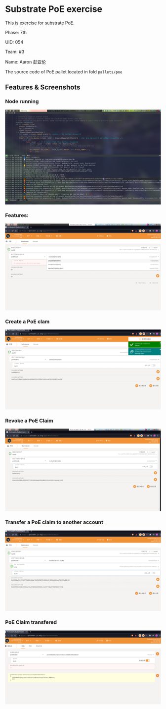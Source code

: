 # Substrate PoE exercise

This is exercise for substrate PoE.

Phase: 7th

UID: 054

Team:  #3

Name:  Aaron 彭亚伦



The source code of PoE pallet located in fold `pallets/poe`



## Features & Screenshots

### Node running

![Node running](assets/runing.png)

### Features:

![Features](assets/modules.png)

### Create a PoE clam

![Create a PoE clam](assets/create_claim.png)

### Revoke a PoE Claim

![Revoke a PoE Claim](assets/revoke.png)

### Transfer a PoE claim to another account

![Transfer a PoE claim to another account](assets/transfer-to-bob.png)

###  PoE Claim transfered

![PoE Claim transfered](assets/transfered-to-bob.png)
